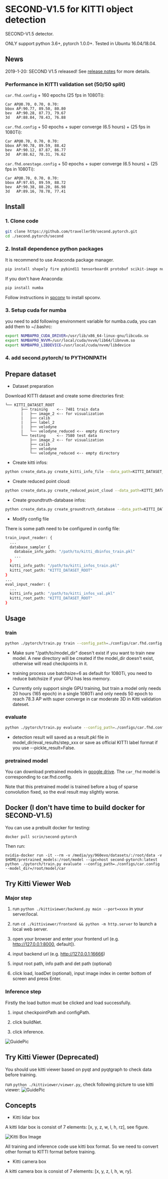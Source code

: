 # SECOND-V1.5 for KITTI object detection
SECOND-V1.5 detector.

ONLY support python 3.6+, pytorch 1.0.0+. Tested in Ubuntu 16.04/18.04.

## News

2019-1-20: SECOND V1.5 released! See [release notes](RELEASE.md) for more details.

### Performance in KITTI validation set (50/50 split)

```car.fhd.config``` + 160 epochs (25 fps in 1080Ti):

```
Car AP@0.70, 0.70, 0.70:
bbox AP:90.77, 89.50, 80.80
bev  AP:90.28, 87.73, 79.67
3d   AP:88.84, 78.43, 76.88
```

```car.fhd.config``` + 50 epochs + super converge (6.5 hours) +  (25 fps in 1080Ti):

```
Car AP@0.70, 0.70, 0.70:
bbox AP:90.78, 89.59, 88.42
bev  AP:90.12, 87.87, 86.77
3d   AP:88.62, 78.31, 76.62
```

```car.fhd.onestage.config``` + 50 epochs + super converge (6.5 hours) +  (25 fps in 1080Ti):

```
Car AP@0.70, 0.70, 0.70:
bbox AP:97.65, 89.59, 88.72
bev  AP:90.38, 88.20, 86.98
3d   AP:89.16, 78.78, 77.41
```

## Install

### 1. Clone code

```bash
git clone https://github.com/traveller59/second.pytorch.git
cd ./second.pytorch/second
```

### 2. Install dependence python packages

It is recommend to use Anaconda package manager.

```bash
pip install shapely fire pybind11 tensorboardX protobuf scikit-image numba pillow
```

If you don't have Anaconda:

```bash
pip install numba
```

Follow instructions in [spconv](https://github.com/traveller59/spconv) to install spconv. 

### 3. Setup cuda for numba

you need to add following environment variable for numba.cuda, you can add them to ~/.bashrc:

```bash
export NUMBAPRO_CUDA_DRIVER=/usr/lib/x86_64-linux-gnu/libcuda.so
export NUMBAPRO_NVVM=/usr/local/cuda/nvvm/lib64/libnvvm.so
export NUMBAPRO_LIBDEVICE=/usr/local/cuda/nvvm/libdevice
```

### 4. add second.pytorch/ to PYTHONPATH

## Prepare dataset

* Dataset preparation

Download KITTI dataset and create some directories first:

```plain
└── KITTI_DATASET_ROOT
       ├── training    <-- 7481 train data
       |   ├── image_2 <-- for visualization
       |   ├── calib
       |   ├── label_2
       |   ├── velodyne
       |   └── velodyne_reduced <-- empty directory
       └── testing     <-- 7580 test data
           ├── image_2 <-- for visualization
           ├── calib
           ├── velodyne
           └── velodyne_reduced <-- empty directory
```

* Create kitti infos:

```bash
python create_data.py create_kitti_info_file --data_path=KITTI_DATASET_ROOT
```

* Create reduced point cloud:

```bash
python create_data.py create_reduced_point_cloud --data_path=KITTI_DATASET_ROOT
```

* Create groundtruth-database infos:

```bash
python create_data.py create_groundtruth_database --data_path=KITTI_DATASET_ROOT
```

* Modify config file

There is some path need to be configured in config file:

```bash
train_input_reader: {
  ...
  database_sampler {
    database_info_path: "/path/to/kitti_dbinfos_train.pkl"
    ...
  }
  kitti_info_path: "/path/to/kitti_infos_train.pkl"
  kitti_root_path: "KITTI_DATASET_ROOT"
}
...
eval_input_reader: {
  ...
  kitti_info_path: "/path/to/kitti_infos_val.pkl"
  kitti_root_path: "KITTI_DATASET_ROOT"
}
```

## Usage

### train

```bash
python ./pytorch/train.py train --config_path=./configs/car.fhd.config --model_dir=/path/to/model_dir
```

* Make sure "/path/to/model_dir" doesn't exist if you want to train new model. A new directory will be created if the model_dir doesn't exist, otherwise will read checkpoints in it.

* training process use batchsize=6 as default for 1080Ti, you need to reduce batchsize if your GPU has less memory.

* Currently only support single GPU training, but train a model only needs 20 hours (165 epoch) in a single 1080Ti and only needs 50 epoch to reach 78.3 AP with super converge in car moderate 3D in Kitti validation dateset.

### evaluate

```bash
python ./pytorch/train.py evaluate --config_path=./configs/car.fhd.config --model_dir=/path/to/model_dir --measure_time=True --batch_size=1
```

* detection result will saved as a result.pkl file in model_dir/eval_results/step_xxx or save as official KITTI label format if you use --pickle_result=False.

### pretrained model

You can download pretrained models in [google drive](https://drive.google.com/open?id=1YOpgRkBgmSAJwMknoXmitEArNitZz63C). The ```car_fhd``` model is corresponding to car.fhd.config.

Note that this pretrained model is trained before a bug of sparse convolution fixed, so the eval result may slightly worse. 

## Docker (I don't have time to build docker for SECOND-V1.5)

You can use a prebuilt docker for testing:
```
docker pull scrin/second-pytorch 
```
Then run:
```
nvidia-docker run -it --rm -v /media/yy/960evo/datasets/:/root/data -v $HOME/pretrained_models:/root/model --ipc=host second-pytorch:latest
python ./pytorch/train.py evaluate --config_path=./configs/car.config --model_dir=/root/model/car
```

## Try Kitti Viewer Web

### Major step

1. run ```python ./kittiviewer/backend.py main --port=xxxx``` in your server/local.

2. run ```cd ./kittiviewer/frontend && python -m http.server``` to launch a local web server.

3. open your browser and enter your frontend url (e.g. http://127.0.0.1:8000, default]).

4. input backend url (e.g. http://127.0.0.1:16666)

5. input root path, info path and det path (optional)

6. click load, loadDet (optional), input image index in center bottom of screen and press Enter.

### Inference step

Firstly the load button must be clicked and load successfully.

1. input checkpointPath and configPath.

2. click buildNet.

3. click inference.

![GuidePic](https://raw.githubusercontent.com/traveller59/second.pytorch/master/images/viewerweb.png)



## Try Kitti Viewer (Deprecated)

You should use kitti viewer based on pyqt and pyqtgraph to check data before training.

run ```python ./kittiviewer/viewer.py```, check following picture to use kitti viewer:
![GuidePic](https://raw.githubusercontent.com/traveller59/second.pytorch/master/images/simpleguide.png)

## Concepts


* Kitti lidar box

A kitti lidar box is consist of 7 elements: [x, y, z, w, l, h, rz], see figure.

![Kitti Box Image](https://raw.githubusercontent.com/traveller59/second.pytorch/master/images/kittibox.png)

All training and inference code use kitti box format. So we need to convert other format to KITTI format before training.

* Kitti camera box

A kitti camera box is consist of 7 elements: [x, y, z, l, h, w, ry].
